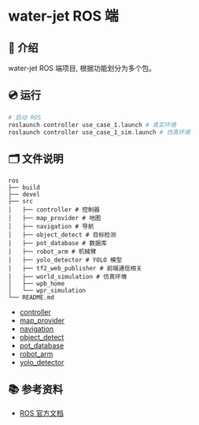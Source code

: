 # water-jet ROS 端

## 📖 介绍

water-jet ROS 端项目, 根据功能划分为多个包。

## 💿 运行

```bash
# 启动 ROS
roslaunch controller use_case_1.launch # 真实环境
roslaunch controller use_case_1_sim.launch # 仿真环境
```

## 🗂️ 文件说明

```none
ros
├── build
├── devel
├── src
│   ├── controller # 控制器
│   ├── map_provider # 地图
│   ├── navigation # 导航
│   ├── object_detect # 目标检测
│   ├── pot_database # 数据库
│   ├── robot_arm # 机械臂
│   ├── yolo_detector # YOLO 模型
│   ├── tf2_web_publisher # 前端通信相关
│   ├── world_simulation # 仿真环境
│   ├── wpb_home 
│   └── wpr_simulation
└── README.md
```

- [controller](src/controller/README.md)
- [map_provider](src/map_provider/README.md)
- [navigation](src/navigation/README.md)
- [object_detect](src/object_detect/README.md)
- [pot_database](src/pot_database/README.md)
- [robot_arm](src/robot_arm/README.md)
- [yolo_detector](src/yolo_detector/README.md)

## 📚 参考资料

- [ROS 官方文档](http://wiki.ros.org/cn/ROS/Tutorials)
